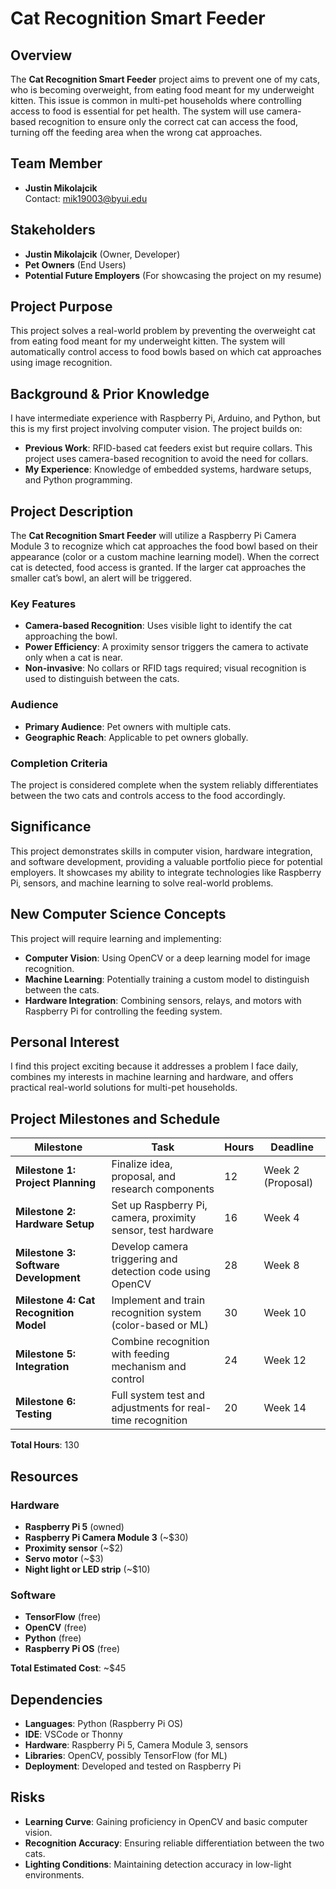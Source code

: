 # Cat Recognition Smart Feeder

## Overview
The **Cat Recognition Smart Feeder** project aims to prevent one of my cats, who is becoming overweight, from eating food meant for my underweight kitten. This issue is common in multi-pet households where controlling access to food is essential for pet health. The system will use camera-based recognition to ensure only the correct cat can access the food, turning off the feeding area when the wrong cat approaches.

## Team Member
- **Justin Mikolajcik**  
  Contact: [mik19003@byui.edu](mailto:mik19003@byui.edu)

## Stakeholders
- **Justin Mikolajcik** (Owner, Developer)
- **Pet Owners** (End Users)
- **Potential Future Employers** (For showcasing the project on my resume)

## Project Purpose
This project solves a real-world problem by preventing the overweight cat from eating food meant for my underweight kitten. The system will automatically control access to food bowls based on which cat approaches using image recognition.

## Background & Prior Knowledge
I have intermediate experience with Raspberry Pi, Arduino, and Python, but this is my first project involving computer vision. The project builds on:
- **Previous Work**: RFID-based cat feeders exist but require collars. This project uses camera-based recognition to avoid the need for collars.
- **My Experience**: Knowledge of embedded systems, hardware setups, and Python programming.

## Project Description
The **Cat Recognition Smart Feeder** will utilize a Raspberry Pi Camera Module 3 to recognize which cat approaches the food bowl based on their appearance (color or a custom machine learning model). When the correct cat is detected, food access is granted. If the larger cat approaches the smaller cat’s bowl, an alert will be triggered.

### Key Features
- **Camera-based Recognition**: Uses visible light to identify the cat approaching the bowl.
- **Power Efficiency**: A proximity sensor triggers the camera to activate only when a cat is near.
- **Non-invasive**: No collars or RFID tags required; visual recognition is used to distinguish between the cats.

### Audience
- **Primary Audience**: Pet owners with multiple cats.
- **Geographic Reach**: Applicable to pet owners globally.

### Completion Criteria
The project is considered complete when the system reliably differentiates between the two cats and controls access to the food accordingly.

## Significance
This project demonstrates skills in computer vision, hardware integration, and software development, providing a valuable portfolio piece for potential employers. It showcases my ability to integrate technologies like Raspberry Pi, sensors, and machine learning to solve real-world problems.

## New Computer Science Concepts
This project will require learning and implementing:
- **Computer Vision**: Using OpenCV or a deep learning model for image recognition.
- **Machine Learning**: Potentially training a custom model to distinguish between the cats.
- **Hardware Integration**: Combining sensors, relays, and motors with Raspberry Pi for controlling the feeding system.

## Personal Interest
I find this project exciting because it addresses a problem I face daily, combines my interests in machine learning and hardware, and offers practical real-world solutions for multi-pet households.

## Project Milestones and Schedule

| Milestone                      | Task                                                    | Hours | Deadline          |
|---------------------------------|---------------------------------------------------------|-------|-------------------|
| **Milestone 1: Project Planning**   | Finalize idea, proposal, and research components           | 12    | Week 2 (Proposal)  |
| **Milestone 2: Hardware Setup**     | Set up Raspberry Pi, camera, proximity sensor, test hardware | 16    | Week 4             |
| **Milestone 3: Software Development**| Develop camera triggering and detection code using OpenCV   | 28    | Week 8             |
| **Milestone 4: Cat Recognition Model** | Implement and train recognition system (color-based or ML) | 30    | Week 10            |
| **Milestone 5: Integration**        | Combine recognition with feeding mechanism and control    | 24    | Week 12            |
| **Milestone 6: Testing**            | Full system test and adjustments for real-time recognition | 20    | Week 14            |

**Total Hours**: 130

## Resources

### Hardware
- **Raspberry Pi 5** (owned)
- **Raspberry Pi Camera Module 3** (~$30)
- **Proximity sensor** (~$2)
- **Servo motor** (~$3)
- **Night light or LED strip** (~$10)

### Software
- **TensorFlow** (free)
- **OpenCV** (free)
- **Python** (free)
- **Raspberry Pi OS** (free)

**Total Estimated Cost**: ~$45

## Dependencies
- **Languages**: Python (Raspberry Pi OS)
- **IDE**: VSCode or Thonny
- **Hardware**: Raspberry Pi 5, Camera Module 3, sensors
- **Libraries**: OpenCV, possibly TensorFlow (for ML)
- **Deployment**: Developed and tested on Raspberry Pi

## Risks
- **Learning Curve**: Gaining proficiency in OpenCV and basic computer vision.
- **Recognition Accuracy**: Ensuring reliable differentiation between the two cats.
- **Lighting Conditions**: Maintaining detection accuracy in low-light environments.
